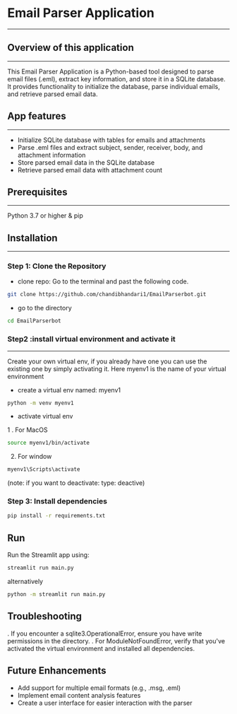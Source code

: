 # Email Parser Application
---
## Overview of this application
---
This Email Parser Application is a Python-based tool designed to parse email files (.eml), extract key information, and store it in a SQLite database. It provides functionality to initialize the database, parse individual emails, and retrieve parsed email data.

## App features
---
- Initialize SQLite database with tables for emails and attachments
- Parse .eml files and extract subject, sender, receiver, body, and attachment information
- Store parsed email data in the SQLite database
- Retrieve parsed email data with attachment count
## Prerequisites
---
Python 3.7 or higher & pip

## Installation
---
### Step 1: Clone the Repository
- clone repo: 
Go to the terminal and past the following code.
```bash
git clone https://github.com/chandibhandari1/EmailParserbot.git
```
- go to the directory
```bash
cd EmailParserbot
```

### Step2 :install virtual environment and activate it
---
Create your own virtual env, if you already have one you can use the existing one by simply activating it. Here myenv1 is the name of your virtual environment

- create a virtual env named: myenv1

```bash 
python -m venv myenv1 
```

- activate virtual env

1 . For MacOS
```bash
source myenv1/bin/activate
```
    
2.  For window
```bash 
myenv1\Scripts\activate
```
(note: if you want to deactivate: type: deactive)

### Step 3: Install dependencies

```bash
pip install -r requirements.txt
```

## Run
Run the Streamlit app using:
```bash
streamlit run main.py
```
alternatively
```bash
python -m streamlit run main.py
```
## Troubleshooting
. If you encounter a sqlite3.OperationalError, ensure you have write permissions in the directory.
. For ModuleNotFoundError, verify that you've activated the virtual environment and installed all dependencies.
## Future Enhancements
* Add support for multiple email formats (e.g., .msg, .eml)
* Implement email content analysis features
* Create a user interface for easier interaction with the parser



